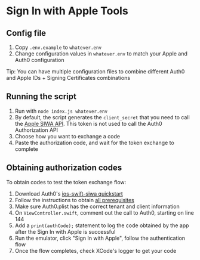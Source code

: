 # Sign In with Apple Tools

## Config file

1. Copy `.env.example` to `whatever.env`
2. Change configuration values in `whatever.env` to match your Apple and Auth0 configuration

Tip: You can have multiple configuration files to combine different Auth0 and Apple IDs + Signing Certificates combinations

## Running the script

1. Run with `node index.js whatever.env`
2. By default, the script generates the `client_secret` that you need to call the [Apple SIWA API](https://developer.apple.com/documentation/signinwithapplerestapi/generate_and_validate_tokens). This token is not used to call the Auth0 Authorization API
3. Choose how you want to exchange a code
4. Paste the authorization code, and wait for the token exchange to complete

## Obtaining authorization codes

To obtain codes to test the token exchange flow:

1. Download Auth0's [ios-swift-siwa quickstart](https://auth0.com/docs/quickstart/native/ios-swift-siwa)
2. Follow the instructions to obtain [all prerequisites](https://auth0.com/docs/quickstart/native/ios-swift-siwa#before-you-start)
3. Make sure Auth0.plist has the correct tenant and client information
4. On `ViewController.swift`, comment out the call to Auth0, starting on line 144
5. Add a `print(authCode);` statement to log the code obtained by the app after the Sign In with Apple is successful
6. Run the emulator, click "Sign In with Apple", follow the authentication flow
7. Once the flow completes, check XCode's logger to get your code